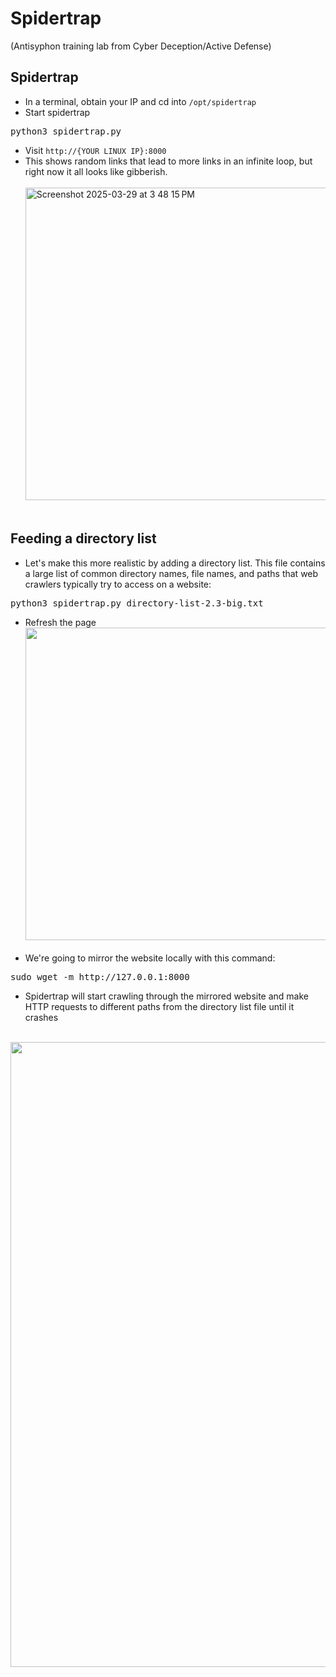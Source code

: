 # Spidertrap
(Antisyphon training lab from Cyber Deception/Active Defense)
## Spidertrap
- In a terminal, obtain your IP and cd into  ```/opt/spidertrap```
- Start spidertrap
<pre>python3 spidertrap.py</pre>
- Visit ```http://{YOUR LINUX IP}:8000```
- This shows random links that lead to more links in an infinite loop, but right now it all looks like gibberish. <br><br>
<img width="500" alt="Screenshot 2025-03-29 at 3 48 15 PM" src="https://github.com/user-attachments/assets/177b977b-ce72-4d86-9a8d-e50cfe95e702" /> <br><br>
## Feeding a directory list
- Let's make this more realistic by adding a directory list. This file contains a large list of common directory names, file names, and paths that web crawlers typically try to access on a website:
<pre>python3 spidertrap.py directory-list-2.3-big.txt</pre>
- Refresh the page <br>
<img src="https://github.com/user-attachments/assets/8d7da576-a6c0-4ed1-aa36-8194aef1012c" width="500" height="auto" /><br><br>
- We're going to mirror the website locally with this command:
<pre>sudo wget -m http://127.0.0.1:8000</pre>
- Spidertrap will start crawling through the mirrored website and make HTTP requests to different paths from the directory list file until it crashes <br><br>
<img src="https://github.com/user-attachments/assets/664dd48c-350f-4123-bc3b-5db997dc7ea1" width="1000" height="auto" />




